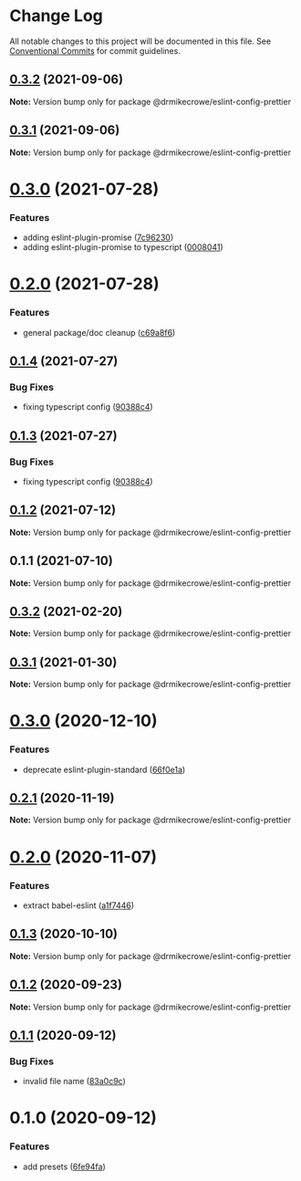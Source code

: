 # Change Log

All notable changes to this project will be documented in this file.
See [Conventional Commits](https://conventionalcommits.org) for commit guidelines.

## [0.3.2](https://github.com/drmikecrowe/configs/compare/@drmikecrowe/eslint-config-prettier@0.3.1...@drmikecrowe/eslint-config-prettier@0.3.2) (2021-09-06)

**Note:** Version bump only for package @drmikecrowe/eslint-config-prettier





## [0.3.1](https://github.com/drmikecrowe/configs/compare/@drmikecrowe/eslint-config-prettier@0.3.0...@drmikecrowe/eslint-config-prettier@0.3.1) (2021-09-06)

**Note:** Version bump only for package @drmikecrowe/eslint-config-prettier





# [0.3.0](https://github.com/drmikecrowe/configs/compare/@drmikecrowe/eslint-config-prettier@0.2.0...@drmikecrowe/eslint-config-prettier@0.3.0) (2021-07-28)


### Features

* adding eslint-plugin-promise ([7c96230](https://github.com/drmikecrowe/configs/commit/7c962303f0943493bdc0e0533aae2aa85fb79c2e))
* adding eslint-plugin-promise to typescript ([0008041](https://github.com/drmikecrowe/configs/commit/000804187fc90abc0789626758f4bfedf8e199d8))





# [0.2.0](https://github.com/drmikecrowe/configs/compare/@drmikecrowe/eslint-config-prettier@0.1.4...@drmikecrowe/eslint-config-prettier@0.2.0) (2021-07-28)


### Features

* general package/doc cleanup ([c69a8f6](https://github.com/drmikecrowe/configs/commit/c69a8f60a03531f44d7996955d48d522d9637427))





## [0.1.4](https://github.com/drmikecrowe/configs/compare/@drmikecrowe/eslint-config-prettier@0.1.2...@drmikecrowe/eslint-config-prettier@0.1.4) (2021-07-27)

### Bug Fixes

- fixing typescript config ([90388c4](https://github.com/drmikecrowe/configs/commit/90388c4a744ba11070f668e752123d549994c4fb))

## [0.1.3](https://github.com/drmikecrowe/configs/compare/@drmikecrowe/eslint-config-prettier@0.1.2...@drmikecrowe/eslint-config-prettier@0.1.3) (2021-07-27)

### Bug Fixes

- fixing typescript config ([90388c4](https://github.com/drmikecrowe/configs/commit/90388c4a744ba11070f668e752123d549994c4fb))

## [0.1.2](https://github.com/drmikecrowe/configs/compare/@drmikecrowe/eslint-config-prettier@0.1.1...@drmikecrowe/eslint-config-prettier@0.1.2) (2021-07-12)

**Note:** Version bump only for package @drmikecrowe/eslint-config-prettier

## 0.1.1 (2021-07-10)

**Note:** Version bump only for package @drmikecrowe/eslint-config-prettier

## [0.3.2](https://github.com/drmikecrowe/configs/compare/@drmikecrowe/eslint-config-prettier@0.3.1...@drmikecrowe/eslint-config-prettier@0.3.2) (2021-02-20)

**Note:** Version bump only for package @drmikecrowe/eslint-config-prettier

## [0.3.1](https://github.com/drmikecrowe/configs/compare/@drmikecrowe/eslint-config-prettier@0.3.0...@drmikecrowe/eslint-config-prettier@0.3.1) (2021-01-30)

**Note:** Version bump only for package @drmikecrowe/eslint-config-prettier

# [0.3.0](https://github.com/drmikecrowe/configs/compare/@drmikecrowe/eslint-config-prettier@0.2.1...@drmikecrowe/eslint-config-prettier@0.3.0) (2020-12-10)

### Features

- deprecate eslint-plugin-standard ([66f0e1a](https://github.com/drmikecrowe/configs/commit/66f0e1a2ca5060a631477a69d6706a6a8fda2708))

## [0.2.1](https://github.com/drmikecrowe/configs/compare/@drmikecrowe/eslint-config-prettier@0.2.0...@drmikecrowe/eslint-config-prettier@0.2.1) (2020-11-19)

**Note:** Version bump only for package @drmikecrowe/eslint-config-prettier

# [0.2.0](https://github.com/drmikecrowe/configs/compare/@drmikecrowe/eslint-config-prettier@0.1.3...@drmikecrowe/eslint-config-prettier@0.2.0) (2020-11-07)

### Features

- extract babel-eslint ([a1f7446](https://github.com/drmikecrowe/configs/commit/a1f744685ff7038a72a94a0efe69b28eb27d0a7e))

## [0.1.3](https://github.com/drmikecrowe/configs/compare/@drmikecrowe/eslint-config-prettier@0.1.2...@drmikecrowe/eslint-config-prettier@0.1.3) (2020-10-10)

**Note:** Version bump only for package @drmikecrowe/eslint-config-prettier

## [0.1.2](https://github.com/drmikecrowe/configs/compare/@drmikecrowe/eslint-config-prettier@0.1.1...@drmikecrowe/eslint-config-prettier@0.1.2) (2020-09-23)

**Note:** Version bump only for package @drmikecrowe/eslint-config-prettier

## [0.1.1](https://github.com/drmikecrowe/configs/compare/@drmikecrowe/eslint-config-prettier@0.1.0...@drmikecrowe/eslint-config-prettier@0.1.1) (2020-09-12)

### Bug Fixes

- invalid file name ([83a0c9c](https://github.com/drmikecrowe/configs/commit/83a0c9c119b2fb36a538948b2ba524caafe6fd9e))

# 0.1.0 (2020-09-12)

### Features

- add presets ([6fe94fa](https://github.com/drmikecrowe/configs/commit/6fe94fae4ed9d80b18833c9e5a3f51f710ebda43))
